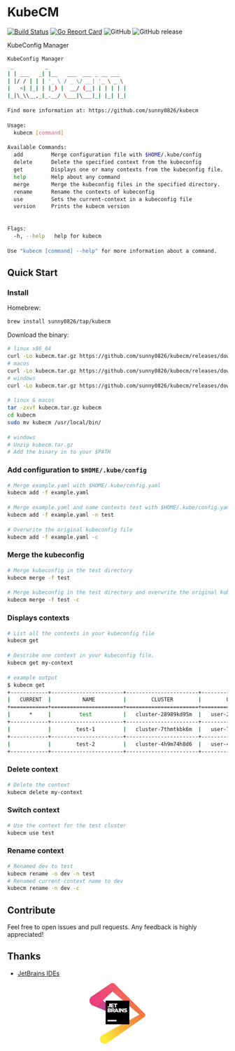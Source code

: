 # KubeCM

[![Build Status](https://travis-ci.org/sunny0826/kubecm.svg?branch=master)](https://travis-ci.org/sunny0826/kubecm)
[![Go Report Card](https://goreportcard.com/badge/github.com/sunny0826/kubecm)](https://goreportcard.com/report/github.com/sunny0826/kubecm)
![GitHub](https://img.shields.io/github/license/sunny0826/kubecm.svg)
![GitHub release](https://img.shields.io/github/release/sunny0826/kubecm)

KubeConfig Manager

```bash
KubeConfig Manager
 _          _
| | ___   _| |__   ___  ___ _ __ ___
| |/ / | | | '_ \ / _ \/ __| '_ \ _ \
|   <| |_| | |_) |  __/ (__| | | | | |
|_|\_\\__,_|_.__/ \___|\___|_| |_| |_|

Find more information at: https://github.com/sunny0826/kubecm

Usage:
  kubecm [command]

Available Commands:
  add         Merge configuration file with $HOME/.kube/config
  delete      Delete the specified context from the kubeconfig
  get         Displays one or many contexts from the kubeconfig file.
  help        Help about any command
  merge       Merge the kubeconfig files in the specified directory.
  rename      Rename the contexts of kubeconfig
  use         Sets the current-context in a kubeconfig file
  version     Prints the kubecm version


Flags:
  -h, --help   help for kubecm

Use "kubecm [command] --help" for more information about a command.
```

## Quick Start

### Install

Homebrew:

```bash
brew install sunny0826/tap/kubecm
```

Download the binary:

```bash
# linux x86_64
curl -Lo kubecm.tar.gz https://github.com/sunny0826/kubecm/releases/download/v${VERSION}/kubecm_${VERSION}_Linux_x86_64.tar.gz
# macos
curl -Lo kubecm.tar.gz https://github.com/sunny0826/kubecm/releases/download/v${VERSION}/kubecm_${VERSION}_Darwin_x86_64.tar.gz
# windows
curl -Lo kubecm.tar.gz https://github.com/sunny0826/kubecm/releases/download/v${VERSION}/kubecm_${VERSION}_Windows_x86_64.tar.gz

# linux & macos
tar -zxvf kubecm.tar.gz kubecm
cd kubecm
sudo mv kubecm /usr/local/bin/

# windows
# Unzip kubecm.tar.gz
# Add the binary in to your $PATH
```

### Add configuration to `$HOME/.kube/config`

```bash
# Merge example.yaml with $HOME/.kube/config.yaml
kubecm add -f example.yaml 

# Merge example.yaml and name contexts test with $HOME/.kube/config.yaml
kubecm add -f example.yaml -n test

# Overwrite the original kubeconfig file
kubecm add -f example.yaml -c
```

### Merge the kubeconfig

```bash
# Merge kubeconfig in the test directory
kubecm merge -f test 

# Merge kubeconfig in the test directory and overwrite the original kubeconfig file
kubecm merge -f test -c
```

### Displays contexts

```bash
# List all the contexts in your kubeconfig file
kubecm get

# Describe one context in your kubeconfig file.
kubecm get my-context

# example output
$ kubecm get
+------------+-----------------------+-----------------------+--------------------+--------------+
|   CURRENT  |          NAME         |        CLUSTER        |        USER        |   Namespace  |
+============+=======================+=======================+====================+==============+
|      *     |         test          |   cluster-28989kd95m  |   user-28989kd95m  |              |
+------------+-----------------------+-----------------------+--------------------+--------------+
|            |        test-1         |   cluster-7thmtkbk6m  |   user-7thmtkbk6m  |              |
+------------+-----------------------+-----------------------+--------------------+--------------+
|            |        test-2         |   cluster-4h9m74h8d6  |   user-4h9m74h8d6  |              |
+------------+-----------------------+-----------------------+--------------------+--------------+
```

### Delete context

```bash
# Delete the context
kubecm delete my-context
```

### Switch context

```bash
# Use the context for the test cluster
kubecm use test
```

### Rename context

```bash
# Renamed dev to test
kubecm rename -o dev -n test
# Renamed current-context name to dev
kubecm rename -n dev -c
```

## Contribute

Feel free to open issues and pull requests. Any feedback is highly appreciated!

## Thanks

- [JetBrains IDEs](https://www.jetbrains.com/?from=kubecm)

<p align="center">
  <a href="https://www.jetbrains.com/?from=kubecm" title="前往官网了解JetBrains出品的IDEs">
    <img src="dosc/jetbrains.svg" width="128" alt="JetBrains logo">
  </a>
</p>
